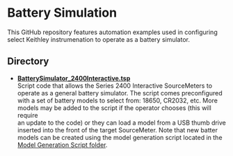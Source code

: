 
# Battery Simulation

This GitHub repository features automation examples used in configuring select Keithley instrumenation to operate as a battery simulator.

## Directory

[comment]: **[Title](./directory)**  

* **[BatterySimulator_2400Interactive.tsp](./BatterySimulator_2400Interactive.tsp)**  
Script code that allows the Series 2400 Interactive SourceMeters to operate as a general battery simulator. The script comes preconfigured <br>
with a set of battery models to select from: 18650, CR2032, etc. More models may be added to the script if the operator chooses (this will require<br>
an update to the code) or they can load a model from a USB thumb drive inserted into the front of the target SourceMeter. Note that new batter<br>
models can be created using the model generation script located in the [Model Generation Script folder](../Model_Generation_Script).

 
